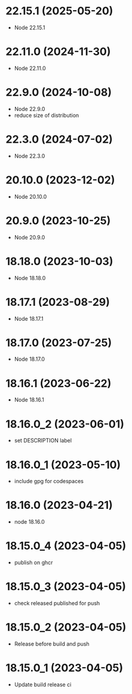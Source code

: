 # 22.15.1 (2025-05-20)

* Node 22.15.1

# 22.11.0 (2024-11-30)

* Node 22.11.0

# 22.9.0 (2024-10-08)

* Node 22.9.0
* reduce size of distribution

# 22.3.0 (2024-07-02)

* Node 22.3.0

# 20.10.0 (2023-12-02)

* Node 20.10.0

# 20.9.0 (2023-10-25)

* Node 20.9.0

# 18.18.0 (2023-10-03)

* Node 18.18.0

# 18.17.1 (2023-08-29)

* Node 18.17.1

# 18.17.0 (2023-07-25)

* Node 18.17.0

# 18.16.1 (2023-06-22)

* Node 18.16.1

# 18.16.0_2 (2023-06-01)

* set DESCRIPTION label

# 18.16.0_1 (2023-05-10)

* include gpg for codespaces

# 18.16.0 (2023-04-21)

* node 18.16.0

# 18.15.0_4 (2023-04-05)

* publish on ghcr

# 18.15.0_3 (2023-04-05)

* check released published for push

# 18.15.0_2 (2023-04-05)

* Release before build and push

# 18.15.0_1 (2023-04-05)

* Update build release ci
